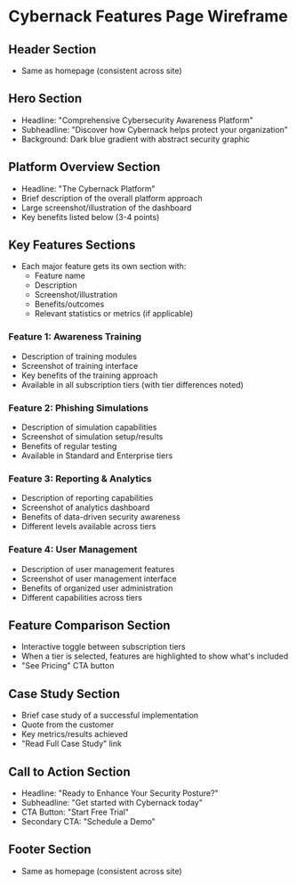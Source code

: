 # Cybernack Features Page Wireframe

## Header Section
- Same as homepage (consistent across site)

## Hero Section
- Headline: "Comprehensive Cybersecurity Awareness Platform"
- Subheadline: "Discover how Cybernack helps protect your organization"
- Background: Dark blue gradient with abstract security graphic

## Platform Overview Section
- Headline: "The Cybernack Platform"
- Brief description of the overall platform approach
- Large screenshot/illustration of the dashboard
- Key benefits listed below (3-4 points)

## Key Features Sections
- Each major feature gets its own section with:
  - Feature name
  - Description
  - Screenshot/illustration
  - Benefits/outcomes
  - Relevant statistics or metrics (if applicable)

### Feature 1: Awareness Training
- Description of training modules
- Screenshot of training interface
- Key benefits of the training approach
- Available in all subscription tiers (with tier differences noted)

### Feature 2: Phishing Simulations
- Description of simulation capabilities
- Screenshot of simulation setup/results
- Benefits of regular testing
- Available in Standard and Enterprise tiers

### Feature 3: Reporting & Analytics
- Description of reporting capabilities
- Screenshot of analytics dashboard
- Benefits of data-driven security awareness
- Different levels available across tiers

### Feature 4: User Management
- Description of user management features
- Screenshot of user management interface
- Benefits of organized user administration
- Different capabilities across tiers

## Feature Comparison Section
- Interactive toggle between subscription tiers
- When a tier is selected, features are highlighted to show what's included
- "See Pricing" CTA button

## Case Study Section
- Brief case study of a successful implementation
- Quote from the customer
- Key metrics/results achieved
- "Read Full Case Study" link

## Call to Action Section
- Headline: "Ready to Enhance Your Security Posture?"
- Subheadline: "Get started with Cybernack today"
- CTA Button: "Start Free Trial"
- Secondary CTA: "Schedule a Demo"

## Footer Section
- Same as homepage (consistent across site)
